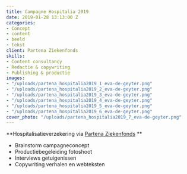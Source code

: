 ```yaml
---
title: Campagne Hospitalia 2019
date: 2019-01-28 13:13:00 Z
categories:
- Concept
- content
- beeld
- tekst
client: Partena Ziekenfonds
skills:
- Content consultancy
- Redactie & copywriting
- Publishing & productie
images:
- "/uploads/partena_hospitalia2019_1_eva-de-geyter.png"
- "/uploads/partena_hospitalia2019_2_eva-de-geyter.png"
- "/uploads/partena_hospitalia2019_3_eva-de-geyter.png"
- "/uploads/partena_hospitalia2019_4_eva-de-geyter.png"
- "/uploads/partena_hospitalia2019_5_eva-de-geyter.png"
- "/uploads/partena_hospitalia2019_6_eva-de-geyter.png"
cover_photo: "/uploads/partena_hospitalia2019_7_eva-de-geyter.png"
---
```


**Hospitalisatieverzekering via [Partena Ziekenfonds](https://www.partena-ziekenfonds.be/nl/campagnes/hospitalia-zowie)
**
* Brainstorm campagneconcept
* Productiebegeleiding fotoshoot
* Interviews getuigenissen
* Copywriting verhalen en webteksten